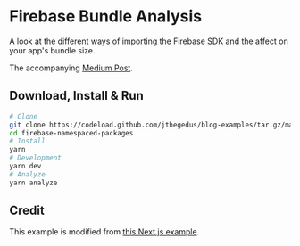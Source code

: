 # Firebase Bundle Analysis

A look at the different ways of importing the Firebase SDK and the affect on your app's bundle size.

The accompanying [Medium Post](https://medium.com/@jthegedus/firebase-package-names-and-bundle-sizes-ec10cede63f1).

## Download, Install & Run

```bash
# Clone
git clone https://codeload.github.com/jthegedus/blog-examples/tar.gz/master | tar -xz --strip=2 blog-examples/firebase-namespaced-packages
cd firebase-namespaced-packages
# Install
yarn
# Development
yarn dev
# Analyze
yarn analyze
```

## Credit

This example is modified from [this Next.js example](https://github.com/zeit/next.js/tree/canary/examples/with-webpack-bundle-analyzer).
